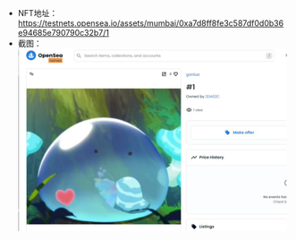 - NFT地址：https://testnets.opensea.io/assets/mumbai/0xa7d8ff8fe3c587df0d0b36e94685e790790c32b7/1
- 截图：
![](https://raw.githubusercontent.com/gonlua/upchaincamp/main/w3-1/screenshot.jpg)